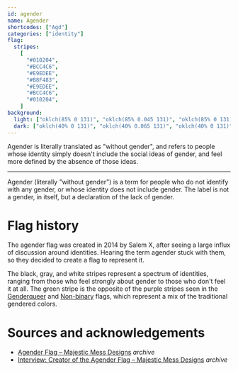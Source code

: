 ```yaml
---
id: agender
name: Agender
shortcodes: ["Agd"]
categories: ["identity"]
flag:
  stripes:
    [
      "#010204",
      "#BCC4C6",
      "#E9EDEE",
      "#B8F483",
      "#E9EDEE",
      "#BCC4C6",
      "#010204",
    ]
background:
  light: ["oklch(85% 0 131)", "oklch(85% 0.045 131)", "oklch(85% 0 131)"]
  dark: ["oklch(40% 0 131)", "oklch(40% 0.065 131)", "oklch(40% 0 131)"]
---
```


Agender is literally translated as "without gender", and refers to people whose
identity simply doesn't include the social ideas of gender, and feel more
defined by the absence of those ideas.

---

Agender (literally "without gender") is a term for people who do not identify
with any gender, or whose identity does not include gender. The label is not a
gender, in itself, but a declaration of the lack of gender.

# Flag history

The agender flag was created in 2014 by Salem X, after seeing a large influx of
discussion around identities. Hearing the term agender stuck with them, so they
decided to create a flag to represent it.

The black, gray, and white stripes represent a spectrum of identities, ranging
from those who feel strongly about gender to those who don't feel it at all. The
green stripe is the opposite of the purple stripes seen in the
[Genderqueer](/flags/genderqueer) and [Non-binary](/flags/nonbinary) flags,
which represent a mix of the traditional gendered colors.

# Sources and acknowledgements

- [Agender Flag – Majestic Mess Designs](https://web.archive.org/web/20220621174229/https://majesticmess.com/encyclopedia/agender-flag/)
  _archive_
- [Interview: Creator of the Agender Flag – Majestic Mess Designs](https://web.archive.org/web/20211122141942/https://majesticmess.com/2018/12/16/interview-creator-of-the-agender-flag/)
  _archive_

